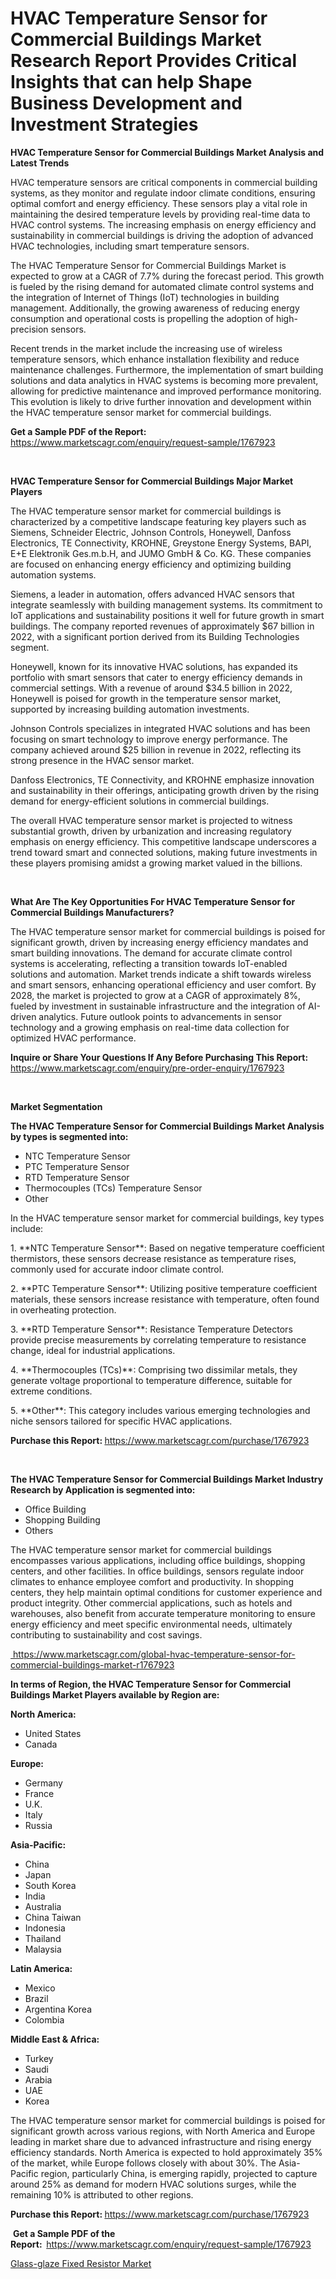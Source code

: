 <p><h1>HVAC Temperature Sensor for Commercial Buildings Market Research Report Provides Critical Insights that can help Shape Business Development and Investment Strategies</h1></p><p><strong>HVAC Temperature Sensor for Commercial Buildings Market Analysis and Latest Trends</strong></p>
<p><p>HVAC temperature sensors are critical components in commercial building systems, as they monitor and regulate indoor climate conditions, ensuring optimal comfort and energy efficiency. These sensors play a vital role in maintaining the desired temperature levels by providing real-time data to HVAC control systems. The increasing emphasis on energy efficiency and sustainability in commercial buildings is driving the adoption of advanced HVAC technologies, including smart temperature sensors.</p><p>The HVAC Temperature Sensor for Commercial Buildings Market is expected to grow at a CAGR of 7.7% during the forecast period. This growth is fueled by the rising demand for automated climate control systems and the integration of Internet of Things (IoT) technologies in building management. Additionally, the growing awareness of reducing energy consumption and operational costs is propelling the adoption of high-precision sensors.</p><p>Recent trends in the market include the increasing use of wireless temperature sensors, which enhance installation flexibility and reduce maintenance challenges. Furthermore, the implementation of smart building solutions and data analytics in HVAC systems is becoming more prevalent, allowing for predictive maintenance and improved performance monitoring. This evolution is likely to drive further innovation and development within the HVAC temperature sensor market for commercial buildings.</p></p>
<p><strong>Get a Sample PDF of the Report:&nbsp;</strong> <a href="https://www.marketscagr.com/enquiry/request-sample/1767923?utm_campaign=3195&utm_medium=2&utm_source=Github&utm_content=ia&utm_term=06042025&utm_id=hvac-temperature-sensor-for-commercial-buildings">https://www.marketscagr.com/enquiry/request-sample/1767923</a></p>
<p>&nbsp;</p>
<p><strong>HVAC Temperature Sensor for Commercial Buildings Major Market Players</strong></p>
<p><p>The HVAC temperature sensor market for commercial buildings is characterized by a competitive landscape featuring key players such as Siemens, Schneider Electric, Johnson Controls, Honeywell, Danfoss Electronics, TE Connectivity, KROHNE, Greystone Energy Systems, BAPI, E+E Elektronik Ges.m.b.H, and JUMO GmbH & Co. KG. These companies are focused on enhancing energy efficiency and optimizing building automation systems.</p><p>Siemens, a leader in automation, offers advanced HVAC sensors that integrate seamlessly with building management systems. Its commitment to IoT applications and sustainability positions it well for future growth in smart buildings. The company reported revenues of approximately $67 billion in 2022, with a significant portion derived from its Building Technologies segment.</p><p>Honeywell, known for its innovative HVAC solutions, has expanded its portfolio with smart sensors that cater to energy efficiency demands in commercial settings. With a revenue of around $34.5 billion in 2022, Honeywell is poised for growth in the temperature sensor market, supported by increasing building automation investments.</p><p>Johnson Controls specializes in integrated HVAC solutions and has been focusing on smart technology to improve energy performance. The company achieved around $25 billion in revenue in 2022, reflecting its strong presence in the HVAC sensor market.</p><p>Danfoss Electronics, TE Connectivity, and KROHNE emphasize innovation and sustainability in their offerings, anticipating growth driven by the rising demand for energy-efficient solutions in commercial buildings.</p><p>The overall HVAC temperature sensor market is projected to witness substantial growth, driven by urbanization and increasing regulatory emphasis on energy efficiency. This competitive landscape underscores a trend toward smart and connected solutions, making future investments in these players promising amidst a growing market valued in the billions.</p></p>
<p>&nbsp;</p>
<p><strong>What Are The Key Opportunities For HVAC Temperature Sensor for Commercial Buildings Manufacturers?</strong></p>
<p><p>The HVAC temperature sensor market for commercial buildings is poised for significant growth, driven by increasing energy efficiency mandates and smart building innovations. The demand for accurate climate control systems is accelerating, reflecting a transition towards IoT-enabled solutions and automation. Market trends indicate a shift towards wireless and smart sensors, enhancing operational efficiency and user comfort. By 2028, the market is projected to grow at a CAGR of approximately 8%, fueled by investment in sustainable infrastructure and the integration of AI-driven analytics. Future outlook points to advancements in sensor technology and a growing emphasis on real-time data collection for optimized HVAC performance.</p></p>
<p><strong>Inquire or Share Your Questions If Any Before Purchasing This Report:</strong> <a href="https://www.marketscagr.com/enquiry/pre-order-enquiry/1767923?utm_campaign=3195&utm_medium=2&utm_source=Github&utm_content=ia&utm_term=06042025&utm_id=hvac-temperature-sensor-for-commercial-buildings">https://www.marketscagr.com/enquiry/pre-order-enquiry/1767923</a></p>
<p>&nbsp;</p>
<p><strong>Market Segmentation</strong></p>
<p><strong>The HVAC Temperature Sensor for Commercial Buildings Market Analysis by types is segmented into:</strong></p>
<p><ul><li>NTC Temperature Sensor</li><li>PTC Temperature Sensor</li><li>RTD Temperature Sensor</li><li>Thermocouples (TCs) Temperature Sensor</li><li>Other</li></ul></p>
<p><p>In the HVAC temperature sensor market for commercial buildings, key types include:</p><p>1. **NTC Temperature Sensor**: Based on negative temperature coefficient thermistors, these sensors decrease resistance as temperature rises, commonly used for accurate indoor climate control.</p><p>2. **PTC Temperature Sensor**: Utilizing positive temperature coefficient materials, these sensors increase resistance with temperature, often found in overheating protection.</p><p>3. **RTD Temperature Sensor**: Resistance Temperature Detectors provide precise measurements by correlating temperature to resistance change, ideal for industrial applications.</p><p>4. **Thermocouples (TCs)**: Comprising two dissimilar metals, they generate voltage proportional to temperature difference, suitable for extreme conditions.</p><p>5. **Other**: This category includes various emerging technologies and niche sensors tailored for specific HVAC applications.</p></p>
<p><strong>Purchase this Report:&nbsp;</strong><a href="https://www.marketscagr.com/purchase/1767923?utm_campaign=3195&utm_medium=2&utm_source=Github&utm_content=ia&utm_term=06042025&utm_id=hvac-temperature-sensor-for-commercial-buildings">https://www.marketscagr.com/purchase/1767923</a></p>
<p>&nbsp;</p>
<p><strong>The HVAC Temperature Sensor for Commercial Buildings Market Industry Research by Application is segmented into:</strong></p>
<p><ul><li>Office Building</li><li>Shopping Building</li><li>Others</li></ul></p>
<p><p>The HVAC temperature sensor market for commercial buildings encompasses various applications, including office buildings, shopping centers, and other facilities. In office buildings, sensors regulate indoor climates to enhance employee comfort and productivity. In shopping centers, they help maintain optimal conditions for customer experience and product integrity. Other commercial applications, such as hotels and warehouses, also benefit from accurate temperature monitoring to ensure energy efficiency and meet specific environmental needs, ultimately contributing to sustainability and cost savings.</p></p>
<p><a href="https://www.marketscagr.com/global-hvac-temperature-sensor-for-commercial-buildings-market-r1767923?utm_campaign=3195&utm_medium=2&utm_source=Github&utm_content=ia&utm_term=06042025&utm_id=hvac-temperature-sensor-for-commercial-buildings">&nbsp;https://www.marketscagr.com/global-hvac-temperature-sensor-for-commercial-buildings-market-r1767923</a></p>
<p><strong>In terms of Region, the HVAC Temperature Sensor for Commercial Buildings Market Players available by Region are:</strong></p>
<p>
    <p> <strong> North America: </strong>
        <ul>
            <li>United States</li>
            <li>Canada</li>
        </ul>
        </p> 
    <p> <strong> Europe: </strong>
        <ul>
            <li>Germany</li>
            <li>France</li>
            <li>U.K.</li>
            <li>Italy</li>
            <li>Russia</li>
        </ul>
        </p> 
    <p> <strong> Asia-Pacific: </strong>
        <ul>
            <li>China</li>
            <li>Japan</li>
            <li>South Korea</li>
            <li>India</li>
            <li>Australia</li>
            <li>China Taiwan</li>
            <li>Indonesia</li>
            <li>Thailand</li>
            <li>Malaysia</li>
        </ul>
        </p> 
    <p> <strong> Latin America: </strong>
        <ul>
            <li>Mexico</li>
            <li>Brazil</li>
            <li>Argentina Korea</li>
            <li>Colombia</li>
        </ul>
        </p> 
    <p> <strong> Middle East & Africa: </strong>
        <ul>
            <li>Turkey</li>
            <li>Saudi</li>
            <li>Arabia</li>
            <li>UAE</li>
            <li>Korea</li>
        </ul>
    </p>
    </p>
<p><p>The HVAC temperature sensor market for commercial buildings is poised for significant growth across various regions, with North America and Europe leading in market share due to advanced infrastructure and rising energy efficiency standards. North America is expected to hold approximately 35% of the market, while Europe follows closely with about 30%. The Asia-Pacific region, particularly China, is emerging rapidly, projected to capture around 25% as demand for modern HVAC solutions surges, while the remaining 10% is attributed to other regions.</p></p>
<p><strong>Purchase this Report: </strong><a href="https://www.marketscagr.com/purchase/1767923?utm_campaign=3195&utm_medium=2&utm_source=Github&utm_content=ia&utm_term=06042025&utm_id=hvac-temperature-sensor-for-commercial-buildings">https://www.marketscagr.com/purchase/1767923</a></p>
<p>&nbsp;<strong>Get a Sample PDF of the Report:&nbsp;&nbsp;</strong><a href="https://www.marketscagr.com/enquiry/request-sample/1767923?utm_campaign=3195&utm_medium=2&utm_source=Github&utm_content=ia&utm_term=06042025&utm_id=hvac-temperature-sensor-for-commercial-buildings">https://www.marketscagr.com/enquiry/request-sample/1767923</a></p>
<p><strong></strong></p>
<p><p><a href="https://github.com/tanckfelli84/Market-Research-Report-List-1/blob/main/glass-glaze-fixed-resistor-market.md?utm_campaign=3195&utm_medium=2&utm_source=Github&utm_content=ia&utm_term=06042025&utm_id=hvac-temperature-sensor-for-commercial-buildings">Glass-glaze Fixed Resistor Market</a></p></p>
